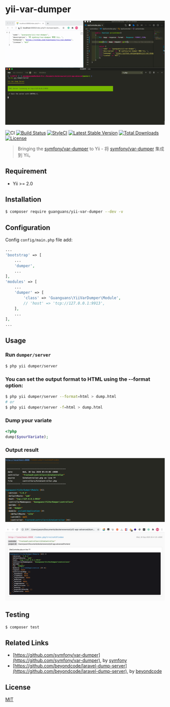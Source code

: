 # yii-var-dumper

![usage](./docs/usage.gif)

![CI](https://github.com/guanguans/yii-var-dumper/workflows/CI/badge.svg)
[![Build Status](https://travis-ci.org/guanguans/yii-var-dumper.svg?branch=master)](https://travis-ci.org/guanguans/yii-var-dumper)
[![StyleCI](https://github.styleci.io/repos/299001049/shield?branch=master)](https://github.styleci.io/repos/299001049?branch=master)
[![Latest Stable Version](https://poser.pugx.org/guanguans/yii-var-dumper/v)](//packagist.org/packages/guanguans/yii-var-dumper)
[![Total Downloads](https://poser.pugx.org/guanguans/yii-var-dumper/downloads)](//packagist.org/packages/guanguans/yii-var-dumper)
[![License](https://poser.pugx.org/guanguans/yii-var-dumper/license)](//packagist.org/packages/guanguans/yii-var-dumper)

> Bringing the [symfony/var-dumper](https://symfony.com/components/VarDumper) to Yii - 将 [symfony/var-dumper](https://symfony.com/components/VarDumper) 集成到 Yii。

## Requirement

* Yii >= 2.0

## Installation

```bash
$ composer require guanguans/yii-var-dumper --dev -v
```

## Configuration

Config `config/main.php` file add:

```php
...
'bootstrap' => [
    ...
    'dumper',
    ...
],
'modules' => [
    ...
    'dumper' => [
        'class' => 'Guanguans\YiiVarDumper\Module',
        // 'host' => 'tcp://127.0.0.1:9913',
    ],
    ...
],
...
```

## Usage

### Run `dumper/server`

```bash
$ php yii dumper/server
```

### You can set the output format to HTML using the --format option:

```bash
$ php yii dumper/server --format=html > dump.html
# or
$ php yii dumper/server -f=html > dump.html
```

### Dump your variate

```php
<?php
dump($yourVariate);
```

### Output result

![cli](./docs/cli.png)

![html](./docs/html.png)

## Testing

```bash
$ composer test
```

## Related Links

* [https://github.com/symfony/var-dumper](https://github.com/symfony/var-dumper), by [symfony](https://github.com/symfony)
* [https://github.com/beyondcode/laravel-dump-server](https://github.com/beyondcode/laravel-dump-server), by [beyondcode](https://github.com/beyondcode)

## License

[MIT](LICENSE)
